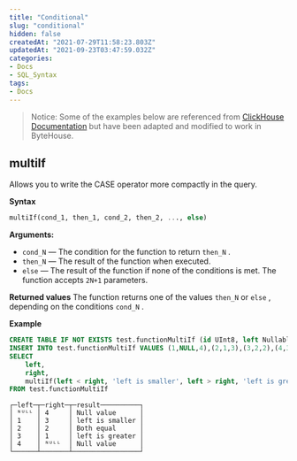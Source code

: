 ```yaml
---
title: "Conditional"
slug: "conditional"
hidden: false
createdAt: "2021-07-29T11:58:23.803Z"
updatedAt: "2021-09-23T03:47:59.032Z"
categories:
- Docs
- SQL_Syntax
tags:
- Docs
---
```

> Notice:
Some of the examples below are referenced from [ClickHouse Documentation](https://clickhouse.com/docs/en/sql-reference/functions/) but have been adapted and modified to work in ByteHouse.

## multiIf
Allows you to write the CASE operator more compactly in the query.

**Syntax**
```sql
multiIf(cond_1, then_1, cond_2, then_2, ..., else)
```

**Arguments:**
- `cond_N` — The condition for the function to return `then_N` . 
- `then_N` — The result of the function when executed. 
- `else` — The result of the function if none of the conditions is met. 
The function accepts `2N+1` parameters.

**Returned values**
The function returns one of the values `then_N` or `else` , depending on the conditions `cond_N` .

**Example**
```sql
CREATE TABLE IF NOT EXISTS test.functionMultiIf (id UInt8, left Nullable(UInt8), right Nullable(UInt8)) ENGINE=CnchMergeTree ORDER BY id;
INSERT INTO test.functionMultiIf VALUES (1,NULL,4),(2,1,3),(3,2,2),(4,3,1),(5,4,NULL);
SELECT
    left,
    right,
    multiIf(left < right, 'left is smaller', left > right, 'left is greater', left = right, 'Both equal', 'Null value') AS result
FROM test.functionMultiIf
```

```plain%20text
┌─left─┬─right─┬─result──────────┐
│ ᴺᵁᴸᴸ │ 4     │ Null value      │
│ 1    │ 3     │ left is smaller │
│ 2    │ 2     │ Both equal      │
│ 3    │ 1     │ left is greater │
│ 4    │ ᴺᵁᴸᴸ  │ Null value      │
└──────┴───────┴─────────────────┘
```